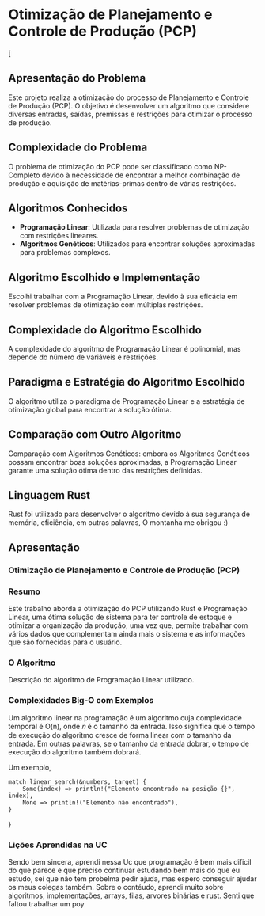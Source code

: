 # Otimização de Planejamento e Controle de Produção (PCP)
[
## Apresentação do Problema
Este projeto realiza a otimização do processo de Planejamento e Controle de Produção (PCP). O objetivo é desenvolver um algoritmo que considere diversas entradas, saídas, premissas e restrições para otimizar o processo de produção.

## Complexidade do Problema
O problema de otimização do PCP pode ser classificado como NP-Completo devido à necessidade de encontrar a melhor combinação de produção e aquisição de matérias-primas dentro de várias restrições.

## Algoritmos Conhecidos
- **Programação Linear**: Utilizada para resolver problemas de otimização com restrições lineares.
- **Algoritmos Genéticos**: Utilizados para encontrar soluções aproximadas para problemas complexos.

## Algoritmo Escolhido e Implementação
Escolhi trabalhar com a Programação Linear, devido à sua eficácia em resolver problemas de otimização com múltiplas restrições.

## Complexidade do Algoritmo Escolhido
A complexidade do algoritmo de Programação Linear é polinomial, mas depende do número de variáveis e restrições.

## Paradigma e Estratégia do Algoritmo Escolhido
O algoritmo utiliza o paradigma de Programação Linear e a estratégia de otimização global para encontrar a solução ótima.

## Comparação com Outro Algoritmo
Comparação com Algoritmos Genéticos: embora os Algoritmos Genéticos possam encontrar boas soluções aproximadas, a Programação Linear garante uma solução ótima dentro das restrições definidas.

## Linguagem Rust
Rust foi utilizado para desenvolver o algoritmo devido à sua segurança de memória, eficiência, em outras palavras, O montanha me obrigou :)

## Apresentação
### **Otimização de Planejamento e Controle de Produção (PCP)**

### Resumo
Este trabalho aborda a otimização do PCP utilizando Rust e Programação Linear, uma ótima solução de sistema para ter controle de estoque e otimizar a organização da produção, uma vez que, permite trabalhar com vários dados que complementam ainda mais o sistema e as informações que são fornecidas para o usuário.

### O Algoritmo
Descrição do algoritmo de Programação Linear utilizado.

### Complexidades Big-O com Exemplos
Um algoritmo linear na programação é um algoritmo cuja complexidade temporal é O(n), onde 𝑛 é o tamanho da entrada.  Isso significa que o tempo de execução do algoritmo cresce de forma linear com o tamanho da entrada. Em outras palavras, se o tamanho
da entrada dobrar, o tempo de execução do algoritmo também dobrará.

Um exemplo,

    match linear_search(&numbers, target) {
        Some(index) => println!("Elemento encontrado na posição {}", index),
        None => println!("Elemento não encontrado"),
    }
}

### Lições Aprendidas na UC

Sendo bem sincera, aprendi nessa Uc que programação é bem mais dificil do que parece e que preciso continuar estudando bem mais do que eu estudo, sei que não tem probelma pedir ajuda, mas espero conseguir ajudar os meus colegas também.
Sobre o contéudo, aprendi muito sobre algoritmos, implementações, arrays, filas, arvores binárias e rust. Senti que faltou trabalhar um poy
